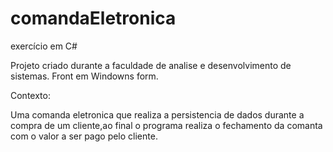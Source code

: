 # comandaEletronica
exercício em C# 

Projeto criado durante a faculdade de analise e desenvolvimento de sistemas.
Front em Windowns form. 

Contexto:

Uma comanda eletronica que realiza a persistencia de dados durante a compra de um cliente,ao final o programa realiza o fechamento da comanta com o valor a ser pago pelo cliente.
